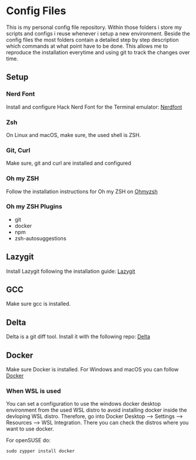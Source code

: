 # Config Files

This is my personal config file repository. Within those folders i store my scripts and configs i reuse whenever i setup a new environment. Beside the config files the most folders contain a detailed step by step description which commands at what point have to be done. This allows me to reproduce the installation everytime and using git to track the changes over time.
## Setup
### Nerd Font
Install and configure Hack Nerd Font for the Terminal emulator:
[Nerdfont](https://www.nerdfonts.com/)
### Zsh
On Linux and macOS, make sure, the used shell is ZSH.
### Git, Curl
Make sure, git and curl are installed and configured
### Oh my ZSH
Follow the installation instructions for Oh my ZSH on
[Ohmyzsh](https://ohmyz.sh/#install)

### Oh my ZSH Plugins
- git
- docker
- npm
- zsh-autosuggestions

## Lazygit
Install Lazygit following the installation guide:
[Lazygit](https://github.com/jesseduffield/lazygit#installation)

## GCC
Make sure gcc is installed.

## Delta
Delta is a git diff tool. Install it with the following repo:
[Delta](https://github.com/dandavison/delta)

## Docker
Make sure Docker is installed.
For Windows and macOS you can follow [Docker](https://www.docker.com/)
### When WSL is used
You can set a configuration to use the windows docker desktop environment from the used WSL distro to avoid installing docker inside the devloping WSL distro. Therefore, go into Docker Desktop --> Settings --> Resources --> WSL Integration. There you can check the distros where you want to use docker.

For openSUSE do:
```
sudo zypper install docker
```
